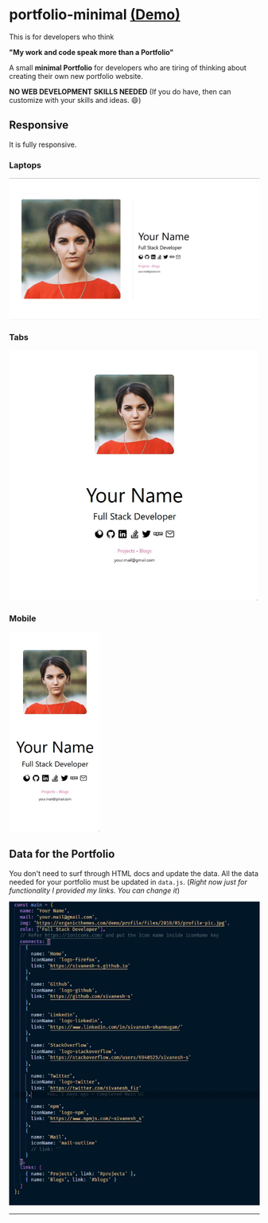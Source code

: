 # portfolio-minimal [(Demo)](https://sivanesh-s.github.io/portfolio-minimal/)
This is for developers who think

**"My work and code speak more than a Portfolio"**


A small **minimal Portfolio** for developers who are tiring of thinking about creating their own new portfolio website.

**NO WEB DEVELOPMENT SKILLS NEEDED** (If you do have, then can customize with your skills and ideas. :smile:)

## Responsive
It is fully responsive.

### Laptops
<img src="./README_DOCS/Lg.JPG"/>

### Tabs
<img src="./README_DOCS/md.JPG" width="500px">

### Mobile
<img src="./README_DOCS/sm.JPG" 
  width="182px" >

## Data for the Portfolio
You don't need to surf through HTML docs and update the data. All the data needed for your portfolio must be updated in `data.js`. (_Right now just for functionality I provided my links. You can change it_)

<img src="./README_DOCS/Data.jpg">

---